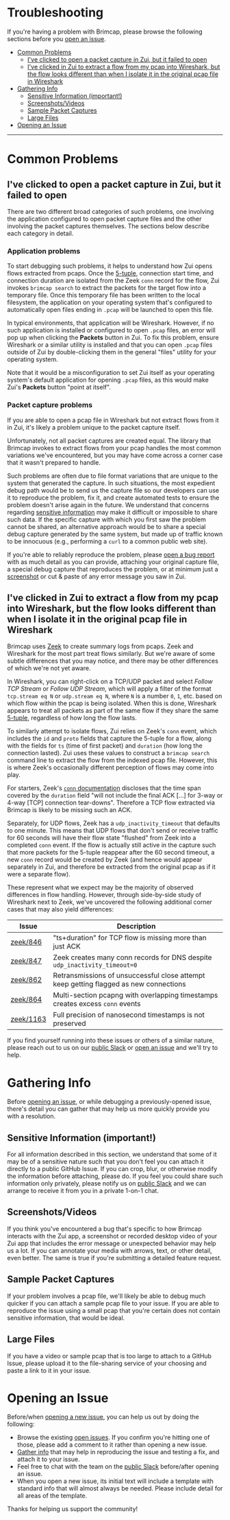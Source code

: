 # Troubleshooting

If you're having a problem with Brimcap, please browse the following sections
before you [open an issue](#opening-an-issue).

- [Common Problems](#common-problems)
  * [I've clicked to open a packet capture in Zui, but it failed to open](#ive-clicked-to-open-a-packet-capture-in-zui-but-it-failed-to-open)
  * [I've clicked in Zui to extract a flow from my pcap into Wireshark, but the flow looks different than when I isolate it in the original pcap file in Wireshark](#ive-clicked-in-zui-to-extract-a-flow-from-my-pcap-into-wireshark-but-the-flow-looks-different-than-when-i-isolate-it-in-the-original-pcap-file-in-wireshark)
- [Gathering Info](#gathering-info)
  * [Sensitive Information (important!)](#sensitive-information-important)
  * [Screenshots/Videos](#screenshotsvideos)
  * [Sample Packet Captures](#sample-packet-captures)
  * [Large Files](#large-files)
- [Opening an Issue](#opening-an-issue)

-------------

# Common Problems

## I've clicked to open a packet capture in Zui, but it failed to open

There are two different broad categories of such problems, one involving the
application configured to open packet capture files and the other involving
the packet captures themselves. The sections below describe each category in
detail.

### Application problems

To start debugging such problems, it helps to understand how Zui opens flows
extracted from pcaps. Once the [5-tuple](https://www.napatech.com/what-is-a-flow/), connection start time, and connection
duration are isolated from the Zeek `conn` record for the flow, Zui
invokes `brimcap search` to extract the packets for the target flow
into a temporary file. Once this temporary file has been written to the local
filesystem, the application on your operating system that's configured to
automatically open files ending in `.pcap` will be launched to open this file.

In typical environments, that application will be Wireshark. However, if no
such application is installed or configured to open `.pcap` files, an error
will pop up when clicking the **Packets** button in Zui. To fix this problem,
ensure Wireshark or a similar utility is installed and that you can open
`.pcap` files outside of Zui by double-clicking them in the general "files"
utility for your operating system.

Note that it would be a misconfiguration to set Zui itself as your operating
system's default application for opening `.pcap` files, as this would make
Zui's **Packets** button "point at itself".

### Packet capture problems

If you are able to open a pcap file in Wireshark but not extract flows from it
in Zui, it's likely a problem unique to the packet capture itself.

Unfortunately, not all packet captures are created equal. The library that
Brimcap invokes to extract flows from your pcap handles the most common
variations we've encountered, but you may have come across a corner case that
it wasn't prepared to handle.

Such problems are often due to file format variations that are unique to the
system that generated the capture. In such situations, the most expedient debug
path would be to send us the capture file so our developers can use it to
reproduce the problem, fix it, and create automated tests to ensure the problem
doesn't arise again in the future. We understand that concerns regarding
[sensitive information](#sensitive-information-important)
may make it difficult or impossible to share such data. If the specific
capture with which you first saw the problem cannot be shared, an alternative
approach would be to share a special debug capture generated by the same
system, but made up of traffic known to be innocuous (e.g., performing a
`curl` to a common public web site).

If you're able to reliably reproduce the problem, please
[open a bug report](#opening-an-issue) with as much detail as you can
provide, attaching your original capture file, a special debug capture that
reproduces the problem, or at minimum just a
[screenshot](#screenshotsvideos) or cut & paste of any error message you saw
in Zui.

## I've clicked in Zui to extract a flow from my pcap into Wireshark, but the flow looks different than when I isolate it in the original pcap file in Wireshark

Brimcap uses [Zeek](https://zeek.org/) to create summary logs from pcaps.
Zeek and Wireshark for the most part treat flows similarly. But we're aware
of some subtle differences that you may notice, and
there may be other differences of which we're not yet aware.

In Wireshark, you can right-click on a TCP/UDP packet and select _Follow TCP
Stream_ or _Follow UDP Stream_, which will apply a filter of the format
`tcp.stream eq N` or `udp.stream eq N`, where `N` is a number `0`, `1`, etc.
based on which flow within the pcap is being isolated. When this is done,
Wireshark appears to treat all packets as part of the same flow if they
share the same [5-tuple](https://www.napatech.com/what-is-a-flow/),
regardless of how long the flow lasts.

To similarly attempt to isolate flows, Zui relies on Zeek's `conn` event,
which includes the `id` and `proto` fields that capture the 5-tuple for a
flow, along with the fields for `ts` (time of first packet) and `duration`
(how long the connection lasted). Zui uses these values to construct a
`brimcap search` command line to extract the flow from the indexed pcap file.
However, this is where Zeek's occasionally different perception of flows may
come into play.

For starters, Zeek's [`conn` documentation](https://docs.zeek.org/en/current/scripts/base/protocols/conn/main.zeek.html#type-Conn::Info)
discloses that the time span covered by the `duration` field "will not include the final ACK [...] for 3-way or 4-way [TCP] connection tear-downs". Therefore
a TCP flow extracted via Brimcap is likely to be missing such an ACK.

Separately, for UDP flows, Zeek has a `udp_inactivity_timeout` that defaults to
one minute. This means that UDP flows that don't send or receive traffic for
60 seconds will have their flow state "flushed" from Zeek into a completed
`conn` event. If the flow is actually still active in the capture such that
more packets for the 5-tuple reappear after the 60 second timeout, a new `conn`
record would be created by Zeek (and hence would appear separately in Zui, and
therefore be extracted from the original pcap as if it were a separate flow).

These represent what we expect may be the majority of observed differences in
flow handling. However, through side-by-side study of Wireshark next to Zeek,
we've uncovered the following additional corner cases that may also yield
differences:

|**Issue**|**Description**|
|-|-|
|[zeek/846](https://github.com/zeek/zeek/issues/846)|"ts+duration" for TCP flow is missing more than just ACK|
|[zeek/847](https://github.com/zeek/zeek/issues/847)|Zeek creates many conn records for DNS despite `udp_inactivity_timeout=0`|
|[zeek/862](https://github.com/zeek/zeek/issues/862)|Retransmissions of unsuccessful close attempt keep getting flagged as new connections|
|[zeek/864](https://github.com/zeek/zeek/issues/864)|Multi-section pcapng with overlapping timestamps creates excess `conn` events|
|[zeek/1163](https://github.com/zeek/zeek/issues/1163)|Full precision of nanosecond timestamps is not preserved|

If you find yourself running into these issues or others of a similar nature,
please reach out to us on our [public Slack](https://www.brimdata.io/join-slack/)
or [open an issue](#opening-an-issue) and we'll try to help.

# Gathering Info

Before [opening an issue](#opening-an-issue), or while debugging a
previously-opened issue, there's detail you can gather that may help us more
quickly provide you with a resolution.

## Sensitive Information (important!)

For all information described in this section, we understand that some of it
may be of a sensitive nature such that you don't feel you can attach it
directly to a public GitHub Issue. If you can crop, blur, or otherwise modify
the information before attaching, please do. If you feel you could share such
information only privately, please notify us on [public Slack](https://www.brimdata.io/join-slack/)
and we can arrange to receive it from you in a private 1-on-1 chat.

## Screenshots/Videos

If you think you've encountered a bug that's specific to how Brimcap interacts
with the Zui app, a screenshot or recorded desktop video of your Zui app
that includes the error message or unexpected behavior may help us a lot. If
you can annotate your media with arrows, text, or other detail, even better.
The same is true if you're submitting a detailed feature request.

## Sample Packet Captures

If your problem involves a pcap file, we'll likely be able to debug much
quicker if you can attach a sample pcap file to your issue. If you are able to
reproduce the issue using a small pcap that you're certain does not contain
sensitive information, that would be ideal.

## Large Files

If you have a video or sample pcap that is too large to attach to a GitHub
Issue, please upload it to the file-sharing service of your choosing and paste
a link to it in your issue.

# Opening an Issue

Before/when [opening a new issue](https://github.com/brimdata/brimcap/issues/new/choose),
you can help us out by doing the following:

* Browse the existing [open issues](https://github.com/brimdata/brimcap/issues?q=is%3Aissue+is%3Aopen). If you confirm you're hitting one of those, please add a comment to it rather than opening a new issue.
* [Gather info](#gathering-info) that may help in reproducing the issue and testing a fix, and attach it to your issue.
* Feel free to chat with the team on the [public Slack](https://www.brimdata.io/join-slack/) before/after opening an issue.
* When you open a new issue, its initial text will include a template with standard info that will almost always be needed. Please include detail for all areas of the template.

Thanks for helping us support the community!
